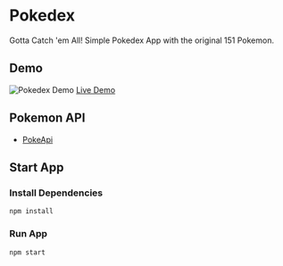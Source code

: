 # Pokedex
Gotta Catch 'em All!
Simple Pokedex App with the original 151 Pokemon.


## Demo
![Pokedex Demo](public/demo/pokedexDemo.gif)
<a href="https://kevinreber.github.io/PokeDex/">Live Demo</a>

## Pokemon API
- [PokeApi](https://pokeapi.co/)

## Start App

### Install Dependencies
```
npm install
```

### Run App
```
npm start
```